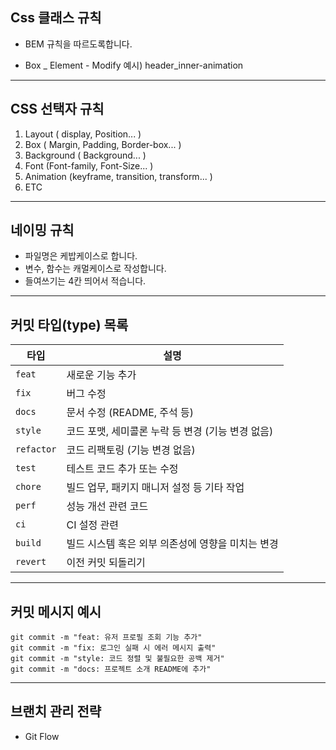 ## Css 클래스 규칙

- BEM 규칙을 따르도록합니다.

- Box _ Element - Modify
  예시) header_inner-animation

---

## CSS 선택자 규칙

1. Layout ( display, Position... )
2. Box ( Margin, Padding, Border-box... )
3. Background ( Background... )
4. Font (Font-family, Font-Size... )
5. Animation (keyframe, transition, transform... ) 
6. ETC

---
## 네이밍 규칙
- 파일명은 케밥케이스로 합니다.
- 변수, 함수는 캐멀케이스로 작성합니다.
- 들여쓰기는 4칸 띄어서 적습니다.

---

## 커밋 타입(type) 목록

| 타입 | 설명 |
|------|------|
| `feat` | 새로운 기능 추가 |
| `fix` | 버그 수정 |
| `docs` | 문서 수정 (README, 주석 등) |
| `style` | 코드 포맷, 세미콜론 누락 등 변경 (기능 변경 없음) |
| `refactor` | 코드 리팩토링 (기능 변경 없음) |
| `test` | 테스트 코드 추가 또는 수정 |
| `chore` | 빌드 업무, 패키지 매니저 설정 등 기타 작업 |
| `perf` | 성능 개선 관련 코드 |
| `ci` | CI 설정 관련 |
| `build` | 빌드 시스템 혹은 외부 의존성에 영향을 미치는 변경 |
| `revert` | 이전 커밋 되돌리기 |
---

## 커밋 메시지 예시
```
git commit -m "feat: 유저 프로필 조회 기능 추가"
git commit -m "fix: 로그인 실패 시 에러 메시지 출력"
git commit -m "style: 코드 정렬 및 불필요한 공백 제거"
git commit -m "docs: 프로젝트 소개 README에 추가"
```
---

## 브랜치 관리 전략
- Git Flow
